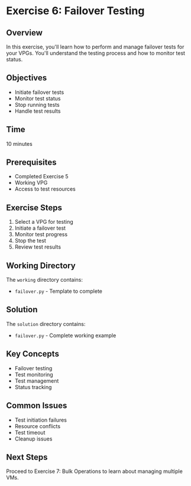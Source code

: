 # Exercise 6: Failover Testing

## Overview
In this exercise, you'll learn how to perform and manage failover tests for your VPGs. You'll understand the testing process and how to monitor test status.

## Objectives
- Initiate failover tests
- Monitor test status
- Stop running tests
- Handle test results

## Time
10 minutes

## Prerequisites
- Completed Exercise 5
- Working VPG
- Access to test resources

## Exercise Steps
1. Select a VPG for testing
2. Initiate a failover test
3. Monitor test progress
4. Stop the test
5. Review test results

## Working Directory
The `working` directory contains:
- `failover.py` - Template to complete

## Solution
The `solution` directory contains:
- `failover.py` - Complete working example

## Key Concepts
- Failover testing
- Test monitoring
- Test management
- Status tracking

## Common Issues
- Test initiation failures
- Resource conflicts
- Test timeout
- Cleanup issues

## Next Steps
Proceed to Exercise 7: Bulk Operations to learn about managing multiple VMs. 